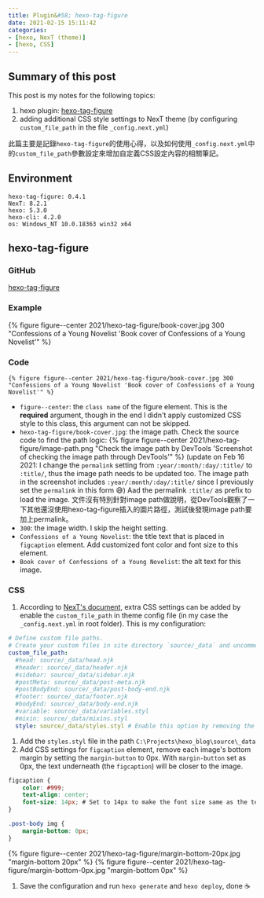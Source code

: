 ```yaml
---
title: Plugin&#58; hexo-tag-figure
date: 2021-02-15 15:11:42
categories:
- [hexo, NexT (theme)]
- [hexo, CSS]
---
```


## Summary of this post
This post is my notes for the following topics:
1. hexo plugin: [hexo-tag-figure](https://github.com/chawyehsu/hexo-tag-figure)
1. adding additional CSS style settings to NexT theme (by configuring `custom_file_path` in the file `_config.next.yml`)

此篇主要是記錄`hexo-tag-figure`的使用心得，以及如何使用`_config.next.yml`中的`custom_file_path`參數設定來增加自定義CSS設定內容的相關筆記。


## Environment
```
hexo-tag-figure: 0.4.1
NexT: 8.2.1
hexo: 5.3.0
hexo-cli: 4.2.0
os: Windows_NT 10.0.18363 win32 x64
```


## hexo-tag-figure
### GitHub
[hexo-tag-figure](https://github.com/chawyehsu/hexo-tag-figure)


### Example
{% figure figure--center 2021/hexo-tag-figure/book-cover.jpg 300 "Confessions of a Young Novelist 'Book cover of Confessions of a Young Novelist'" %}

### Code
```
{% figure figure--center 2021/hexo-tag-figure/book-cover.jpg 300 "Confessions of a Young Novelist 'Book cover of Confessions of a Young Novelist'" %}
```
- `figure--center`: the `class name` of the figure element.
    This is the **required** argument, though in the end I didn't apply customized CSS style to this class, this argument can not be skipped.
- `hexo-tag-figure/book-cover.jpg`: the image path.
    Check the source code to find the path logic:
    {% figure figure--center 2021/hexo-tag-figure/image-path.png "Check the image path by DevTools 'Screenshot of checking the image path through DevTools'" %}
    (update on Feb 16 2021: I change the `permalink` setting from `:year/:month/:day/:title/` to `:title/`, thus the image path needs to be updated too. The image path in the screenshot includes `:year/:month/:day/:title/` since I previously set the `permalink` in this form 😅)
    Aad the permalink `:title/` as prefix to load the image.
    文件沒有特別針對image path做說明，從DevTools觀察了一下其他還沒使用hexo-tag-figure插入的圖片路徑，測試後發現image path要加上permalink。
- `300`: the image width. I skip the height setting.
- `Confessions of a Young Novelist`: the title text that is placed in `figcaption` element.
    Add customized font color and font size to this element.
- `Book cover of Confessions of a Young Novelist`: the alt text for this image.

### CSS
1. According to [NexT's document](https://theme-next.js.org/docs/advanced-settings/custom-files.html), extra CSS settings can be added by enable the `custom_file_path` in theme config file (in my case the `_config.next.yml` in root folder). This is my configuration:
```YAML
# Define custom file paths.
# Create your custom files in site directory `source/_data` and uncomment needed files below.
custom_file_path:
  #head: source/_data/head.njk
  #header: source/_data/header.njk
  #sidebar: source/_data/sidebar.njk
  #postMeta: source/_data/post-meta.njk
  #postBodyEnd: source/_data/post-body-end.njk
  #footer: source/_data/footer.njk
  #bodyEnd: source/_data/body-end.njk
  #variable: source/_data/variables.styl
  #mixin: source/_data/mixins.styl
  style: source/_data/styles.styl # Enable this option by removing the '#' in the beginning of the line
```
1. Add the `styles.styl` file in the path `C:\Projects\hexo_blog\source\_data`
1. Add CSS settings for `figcaption` element, remove each image's bottom margin by setting the `margin-button` to 0px. With `margin-button` set as 0px, the text underneath (the `figcaption`) will be closer to the image.
```CSS
figcaption {
    color: #999;
    text-align: center;
    font-size: 14px; # Set to 14px to make the font size same as the text in table of content
}

.post-body img {
    margin-bottom: 0px;
}
```
{% figure figure--center 2021/hexo-tag-figure/margin-bottom-20px.jpg "margin-bottom 20px" %}
{% figure figure--center 2021/hexo-tag-figure/margin-bottom-0px.jpg "margin-bottom 0px" %}
1. Save the configuration and run `hexo generate` and `hexo deploy`, done ☕